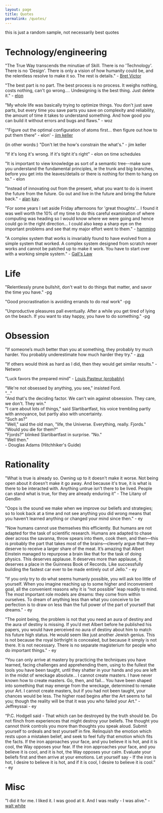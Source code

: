 ```yaml
---
layout: page
title: Quotes
permalink: /quotes/
---
```


this is just a random sample, not necessarily best quotes

# Technology/engineering

"The True Way transcends the minutiae of Skill. There is no 'Technology'. There is no 'Design'. There is only a vision of how humanity could be, and the relentless resolve to make it so. The rest is details." - [Bret Victor](http://worrydream.com/#!/Bio)

"The best part is no part. The best process is no process. It weighs nothing, costs nothing, can't go wrong.... Undesigning is the best thing. Just delete it." - [elon](https://twitter.com/Erdayastronaut/status/1203840982497792005)

"My whole life was basically trying to optimize things. You don't just save parts, but every time you save parts you save on complexity and reliability, the amount of time it takes to understand something. And how good you can build it without errors and bugs and flaws." - woz

'"Figure out the optimal configuration of atoms first... then figure out how to put them there" - elon' - [jim keller](https://www.youtube.com/watch?v=oIG9ztQw2Gc&feature=youtu.be&t=985)

(in other words:) "Don't let the how's constrain the what's." - jim keller

"If it's long it's wrong. If it's tight it's right" - elon on time schedules

"It is important to view knowledge as sort of a semantic tree--make sure you understand the fundamental principles, ie the trunk and big branches, before you get into the leaves/details or there is nothing for them to hang on to." - elon

"Instead of innovating out from the present, what you want to do is invent the future from the future. Go out and live in the future and bring the future back." - [alan](https://youtu.be/id1WShzzMCQ) [kay](https://jotengine.com/transcriptions/ew4Ff2gdicfUqwg7ogy2Eg).


"For some years I set aside Friday afternoons for 'great thoughts'... I found it was well worth the 10% of my time to do this careful examination of where computing was heading so I would know where we were going and hence could go in the right direction... I could also keep a sharp eye on the important problems and see that my major effort went to them." - [hamming](/assets/papers/hamming_research_stripe.pdf)

"A complex system that works is invariably found to have evolved from a simple system that worked. A complex system designed from scratch never works and cannot be patched up to make it work. You have to start over with a working simple system." - [Gall's Law](https://en.wikipedia.org/wiki/John_Gall_(author)#Gall's_law)


# Life

"Relentlessly prune bullshit, don't wait to do things that matter, and savor the time you have." -pg

"Good procrastination is avoiding errands to do real work" -pg

"Unproductive pleasures pall eventually. After a while you get tired of lying on the beach. If you want to stay happy, you have to do something." -pg


# Obsession

"If someone’s much better than you at something, they probably try much harder. You probably underestimate how much harder they try." - [ava](https://ava.substack.com/p/effort)

"If others would think as hard as I did, then they would get similar results." - Netwon

"Luck favors the prepared mind" - [Louis Pasteur (probably)](https://en.wikiquote.org/wiki/Louis_Pasteur)

“We're not obsessed by anything, you see," insisted Ford. <br>
"..." <br>
"And that's the deciding factor. We can't win against obsession. They care, we don't. They win." <br>
"I care about lots of things," said Slartibartfast, his voice trembling partly with annoyance, but partly also with uncertainty. <br>
"Such as?" <br>
"Well," said the old man, "life, the Universe. Everything, really. Fjords." <br>
"Would you die for them?" <br>
"Fjords?" blinked Slartibartfast in surprise. "No." <br>
"Well then."<br>
\- Douglas Adams (Hitchhiker's Guide)


# Rationality

"What is true is already so. Owning up to it doesn't make it worse. Not being open about it doesn't make it go away. And because it's true, it is what is there to be interacted with. Anything untrue isn't there to be lived. People can stand what is true, for they are already enduring it" - The Litany of Gendlin

"Oops is the sound we make when we improve our beliefs and strategies; so to look back at a time and not see anything you did wrong means that you haven’t learned anything or changed your mind since then." - ey

"Now humans cannot use themselves this efficiently. But humans are not adapted for the task of scientific research. Humans are adapted to chase deer across the savanna, throw spears into them, cook them, and then—this is probably the part that takes most of the brains—cleverly argue that they deserve to receive a larger share of the meat. It’s amazing that Albert Einstein managed to repurpose a brain like that for the task of doing physics. This deserves applause. It deserves more than applause, it deserves a place in the Guinness Book of Records. Like successfully building the fastest car ever to be made entirely out of Jello." - ey


"If you only try to do what seems humanly possible, you will ask too little of yourself. When you imagine reaching up to some higher and inconvenient goal, all the convenient reasons why it is “not possible” leap readily to mind. The most important role models are dreams: they come from within ourselves. To dream of anything less than what you conceive to be perfection is to draw on less than the full power of the part of yourself that dreams." - ey


"The point being, the problem is not that you need an aura of destiny and the aura of destiny is missing. If you’d met Albert before he published his papers, you would have perceived no aura of destiny about him to match his future high status. He would seem like just another Jewish genius. This is not because the royal birthright is concealed, but because it simply is not there. It is not necessary. There is no separate magisterium for people who do important things." - ey

“You can only arrive at mastery by practicing the techniques you have learned, facing challenges and apprehending them, using to the fullest the tools you have been taught, until they shatter in your hands and you are left in the midst of wreckage absolute... I cannot create masters. I have never known how to create masters. Go, then, and fail... You have been shaped into something that may emerge from the wreckage, determined to remake your Art. I cannot create masters, but if you had not been taught, your chances would be less. The higher road begins after the Art seems to fail you; though the reality will be that it was you who failed your Art." - Jeffreyssai -  ey


“P.C. Hodgell said - That which can be destroyed by the truth should be. Do not flinch from experiences that might destroy your beliefs. The thought you cannot think controls you more than thoughts you speak aloud. Submit yourself to ordeals and test yourself in fire. Relinquish the emotion which rests upon a mistaken belief, and seek to feel fully that emotion which fits the facts. If the iron approaches your face, and you believe it is hot, and it is cool, the Way opposes your fear. If the iron approaches your face, and you believe it is cool, and it is hot, the Way opposes your calm. Evaluate your beliefs first and then arrive at your emotions. Let yourself say - If the iron is hot, I desire to believe it is hot, and if it is cool, I desire to believe it is cool.” - ey


# Misc


"I did it for me. I liked it.  I was good at it.  And I was really - I was alive." - [walt white](https://www.youtube.com/watch?v=gUJci5RWsqE)


<!--

[https://twitter.com/SusanDavid_PhD/status/1278710774194716672](https://twitter.com/SusanDavid_PhD/status/1278710774194716672)


## pro america
[https://twitter.com/patrickc/status/1275299342211969025](https://twitter.com/patrickc/status/1275299342211969025)


[https://twitter.com/webdevMason/status/1279498904271110144](https://twitter.com/webdevMason/status/1279498904271110144)
-->
